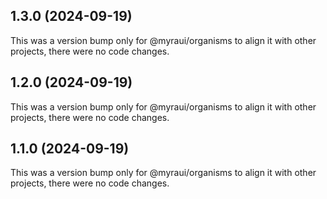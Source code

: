 ## 1.3.0 (2024-09-19)

This was a version bump only for @myraui/organisms to align it with other projects, there were no code changes.

## 1.2.0 (2024-09-19)

This was a version bump only for @myraui/organisms to align it with other projects, there were no code changes.

## 1.1.0 (2024-09-19)

This was a version bump only for @myraui/organisms to align it with other projects, there were no code changes.